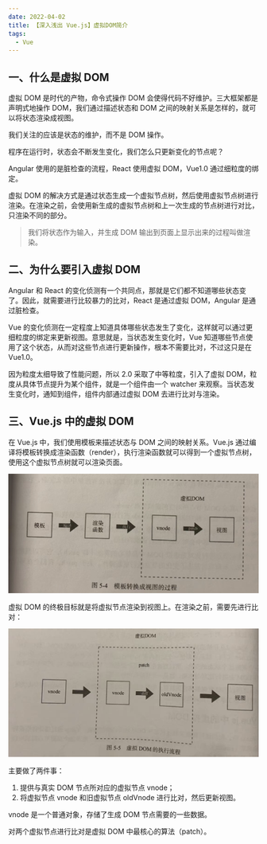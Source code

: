 ```yaml
---
date: 2022-04-02
title: 【深入浅出 Vue.js】虚拟DOM简介
tags: 
  - Vue
---
```


## 一、什么是虚拟 DOM

虚拟 DOM 是时代的产物，命令式操作 DOM 会使得代码不好维护。三大框架都是声明式地操作 DOM，我们通过描述状态和 DOM 之间的映射关系是怎样的，就可以将状态渲染成视图。

我们关注的应该是状态的维护，而不是 DOM 操作。

程序在运行时，状态会不断发生变化，我们怎么只更新变化的节点呢？

Angular 使用的是脏检查的流程，React 使用虚拟 DOM，Vue1.0 通过细粒度的绑定。

虚拟 DOM 的解决方式是通过状态生成一个虚拟节点树，然后使用虚拟节点树进行渲染。在渲染之前，会使用新生成的虚拟节点树和上一次生成的节点树进行对比，只渲染不同的部分。

> 我们将状态作为输入，并生成 DOM 输出到页面上显示出来的过程叫做渲染。


## 二、为什么要引入虚拟 DOM

Angular 和 React 的变化侦测有一个共同点，那就是它们都不知道哪些状态变了。因此，就需要进行比较暴力的比对，React 是通过虚拟 DOM，Angular 是通过脏检查。

Vue 的变化侦测在一定程度上知道具体哪些状态发生了变化，这样就可以通过更细粒度的绑定来更新视图。意思就是，当状态发生变化时，Vue 知道哪些节点使用了这个状态，从而对这些节点进行更新操作，根本不需要比对，不过这只是在 Vue1.0。

因为粒度太细导致了性能问题，所以 2.0 采取了中等粒度，引入了虚拟 DOM，粒度从具体节点提升为某个组件，就是一个组件由一个 watcher 来观察。当状态发生变化时，通知到组件，组件内部通过虚拟 DOM 去进行比对与渲染。

## 三、Vue.js 中的虚拟 DOM

在 Vue.js 中，我们使用模板来描述状态与 DOM 之间的映射关系。Vue.js 通过编译将模板转换成渲染函数（render），执行渲染函数就可以得到一个虚拟节点树，使用这个虚拟节点树就可以渲染页面。

![](../../images/srqc-2.png)

虚拟 DOM 的终极目标就是将虚拟节点渲染到视图上。在渲染之前，需要先进行比对：

![](../../images/srqc-3.png)

主要做了两件事：

1. 提供与真实 DOM 节点所对应的虚拟节点 vnode；
2. 将虚拟节点 vnode 和旧虚拟节点 oldVnode 进行比对，然后更新视图。

vnode 是一个普通对象，存储了生成 DOM 节点需要的一些数据。

对两个虚拟节点进行比对是虚拟 DOM 中最核心的算法（patch）。